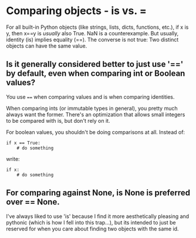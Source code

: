 # Comparing objects - is vs. =

For all built-in Python objects (like strings, lists, dicts, functions, etc.), if x is y, then x==y is *usually* also True. NaN is a counterexample. But usually, identity (is) implies equality (==). The converse is not true: Two distinct objects can have the same value. 

## Is it generally considered better to just use '==' by default, even when comparing int or Boolean values?

You use `==` when comparing values and is when comparing identities.

When comparing ints (or immutable types in general), you pretty much always want the former. There's an optimization that allows small integers to be compared with is, but don't rely on it.

For boolean values, you shouldn't be doing comparisons at all. Instead of:

```
if x == True:
    # do something
```

write:

```
if x:
    # do something
```

## For comparing against None, is None is preferred over == None.

I've always liked to use 'is' because I find it more aesthetically pleasing and pythonic (which is how I fell into this trap...), but its intended to just be reserved for when you care about finding two objects with the same id.
